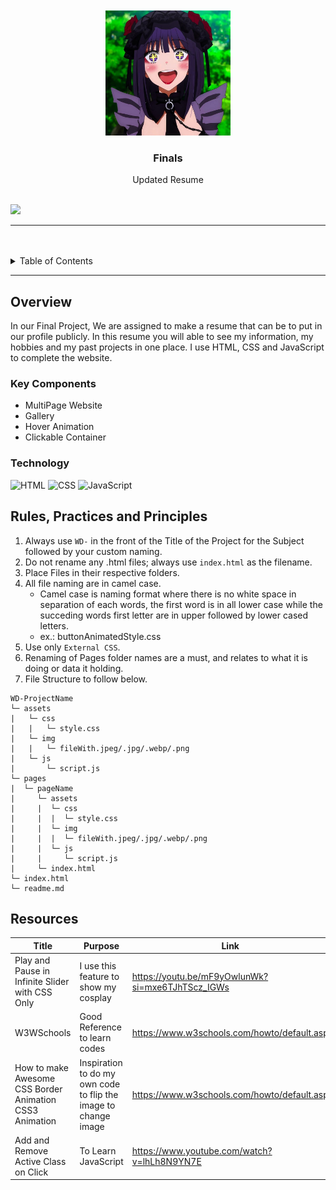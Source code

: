<a name="readme-top">

<br/>

<br />
<div align="center">
  <a href="https://github.com/U-Keziah/">
  <!-- TODO: If you want to add logo or banner you can add it here -->
    <img src="./assets/img/marin-katigawa.jpg" width="200" height="200">
  </a>
<!-- TODO: Change Title to the name of the title of your Project -->
  <h3 align="center">Finals</h3>
</div>
<!-- TODO: Make a short description -->
<div align="center">
  Updated Resume
</div>

<br />


![](https://visit-counter.vercel.app/counter.png?page=U-Keziah/WD-Finals)

---

<br />
<br />

<!-- TODO: If you want to add more layers for your readme -->
<details>
  <summary>Table of Contents</summary>
  <ol>
    <li>
      <a href="#overview">Overview</a>
      <ol>
        <li>
          <a href="#key-components">Key Components</a>
        </li>
        <li>
          <a href="#technology">Technology</a>
        </li>
      </ol>
    </li>
    <li>
      <a href="#rule,-practices-and-principles">Rules, Practices and Principles</a>
    </li>
    <li>
      <a href="#resources">Resources</a>
    </li>
  </ol>
</details>

---

## Overview

<!-- TODO: To be changed -->
<!-- The following are just sample -->
In our Final Project, We are assigned to make a resume that can be to put in our profile publicly. In this resume you will able to see my information, my hobbies and my past projects in one place. I use HTML, CSS and JavaScript to complete the website.

### Key Components
<!-- TODO: List of Key Components -->
<!-- The following are just sample -->
- MultiPage Website
- Gallery
- Hover Animation
- Clickable Container

### Technology
<!-- TODO: List of Technology Used -->
![HTML](https://img.shields.io/badge/HTML-E34F26?style=for-the-badge&logo=html5&logoColor=white)
![CSS](https://img.shields.io/badge/CSS-1572B6?style=for-the-badge&logo=css3&logoColor=white)
![JavaScript](https://img.shields.io/badge/JavaScript-F7DF1E?style=for-the-badge&logo=javascript&logoColor=white)

## Rules, Practices and Principles
1. Always use `WD-` in the front of the Title of the Project for the Subject followed by your custom naming.
2. Do not rename any .html files; always use `index.html` as the filename.
3. Place Files in their respective folders.
4. All file naming are in camel case.
   - Camel case is naming format where there is no white space in separation of each words, the first word is in all lower case while the succeding words first letter are in upper followed by lower cased letters.
   - ex.: buttonAnimatedStyle.css
5. Use only `External CSS`.
6. Renaming of Pages folder names are a must, and relates to what it is doing or data it holding.
7. File Structure to follow below.

```
WD-ProjectName
└─ assets
|   └─ css
|   |   └─ style.css
|   └─ img
|   |   └─ fileWith.jpeg/.jpg/.webp/.png
|   └─ js
|       └─ script.js
└─ pages
|  └─ pageName
|     └─ assets
|     |  └─ css
|     |  |  └─ style.css
|     |  └─ img
|     |  |  └─ fileWith.jpeg/.jpg/.webp/.png
|     |  └─ js
|     |     └─ script.js
|     └─ index.html
└─ index.html
└─ readme.md
```

## Resources

<!-- TODO: Add References -->
| Title | Purpose | Link |
|-|-|-|
| Play and Pause in Infinite Slider with CSS Only | I use this feature to show my cosplay | https://youtu.be/mF9yOwlunWk?si=mxe6TJhTScz_IGWs |
| W3WSchools | Good Reference to learn codes | https://www.w3schools.com/howto/default.asp |
| How to make Awesome CSS Border Animation CSS3 Animation  | Inspiration to do my own code to flip the image to change image | https://www.w3schools.com/howto/default.asp|
|  Add and Remove Active Class on Click  | To Learn JavaScript | https://www.youtube.com/watch?v=lhLh8N9YN7E |

